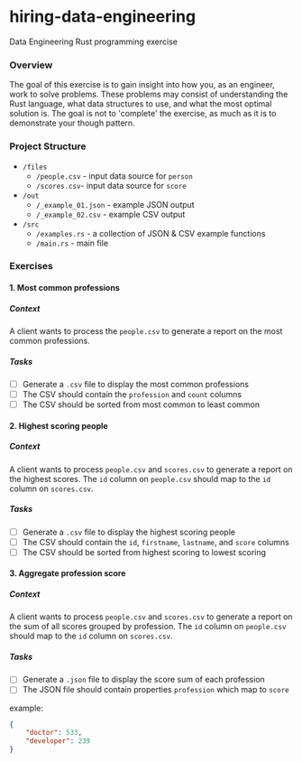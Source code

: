 # hiring-data-engineering

Data Engineering Rust programming exercise

### Overview

The goal of this exercise is to gain insight into how you, as an engineer, work to solve problems. These problems may consist of understanding the Rust language, what data structures to use, and what the most optimal solution is. The goal is not to 'complete' the exercise, as much as it is to demonstrate your though pattern.

### Project Structure

- `/files`
  - `/people.csv` - input data source for `person`
  - `/scores.csv`- input data source for `score`
- `/out`
  - `/_example_01.json` - example JSON output
  - `/_example_02.csv` - example CSV output
- `/src`
  - `/examples.rs` - a collection of JSON & CSV example functions
  - `/main.rs` - main file

### Exercises

#### 1. Most common professions

##### Context

A client wants to process the `people.csv` to generate a report on the most common professions.

##### Tasks

- [ ] Generate a `.csv` file to display the most common professions
- [ ] The CSV should contain the `profession` and `count` columns
- [ ] The CSV should be sorted from most common to least common

#### 2. Highest scoring people

##### Context

A client wants to process `people.csv` and `scores.csv` to generate a report on the highest scores. The `id` column on `people.csv` should map to the `id` column on `scores.csv`.

##### Tasks

- [ ] Generate a `.csv` file to display the highest scoring people
- [ ] The CSV should contain the `id`, `firstname`, `lastname`, and `score` columns
- [ ] The CSV should be sorted from highest scoring to lowest scoring

#### 3. Aggregate profession score

##### Context

A client wants to process `people.csv` and `scores.csv` to generate a report on the sum of all scores grouped by profession. The `id` column on `people.csv` should map to the `id` column on `scores.csv`.

##### Tasks

- [ ] Generate a `.json` file to display the score sum of each profession
- [ ] The JSON file should contain properties `profession` which map to `score`

example:

```json
{
	"doctor": 533,
	"developer": 239
}
```
